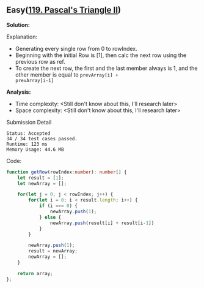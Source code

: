 ## Easy([119. Pascal's Triangle II](https://leetcode.com/problems/pascals-triangle-ii/))

**Solution:**

Explanation:

- Generating every single row from 0 to rowIndex.
- Beginning with the initial Row is [1], then calc the next row using the previous row as ref.
- To create the next row, the first and the last member always is 1, and the other member is equal to <code>prevArray[i] + prevArray[i-1]</code>

**Analysis:**

- Time complexity: <Still don't know about this, I'll research later>
- Space complexity: <Still don't know about this, I'll research later>

Submission Detail

```
Status: Accepted
34 / 34 test cases passed.
Runtime: 123 ms
Memory Usage: 44.6 MB
```

Code:

```TypeScript
function getRow(rowIndex:number): number[] {
    let result = [1];
    let newArray = [];

    for(let j = 0; j < rowIndex; j++) {
        for(let i = 0; i < result.length; i++) {
            if (i === 0) {
                newArray.push(1);
            } else {
                newArray.push(result[i] + result[i-1])
            }
        }

        newArray.push(1);
        result = newArray;
        newArray = [];
    }

    return array;
};
```
